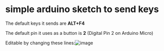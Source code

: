 # simple arduino sketch to send keys
The default keys it sends are **ALT+F4**

The default pin it uses as a button is **2** (Digital Pin 2 on Arduino Micro)



Editable by changing these lines:![image](https://github.com/user-attachments/assets/8dae79e7-5c17-4aef-8da9-d087b3cb1c74)
